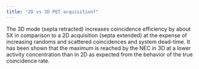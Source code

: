 ```yaml
---
title: "2D vs 3D PET acquisition?"
---
```

The 3D mode (septa retracted) increases coincidence efficiency by about 5X in comparison to a 2D acquisition (septa extended) at the expense of increasing randoms and scattered coincidences and system dead-time. It has been shown that the maximum is reached by the NEC in 3D at a lower activity concentration than in 2D as expected from the behavior of the true coincidence rate.

